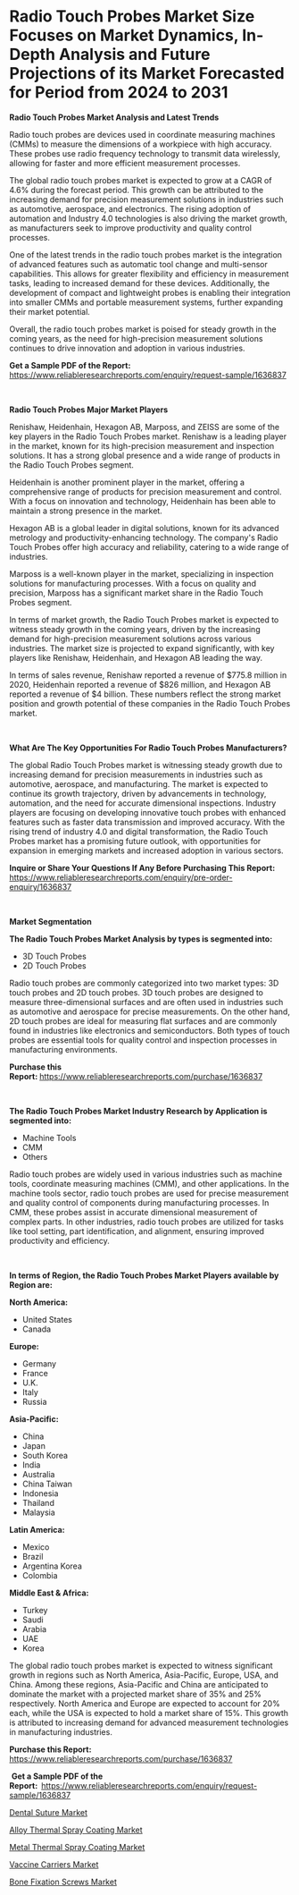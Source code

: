 <p><h1>Radio Touch Probes Market Size Focuses on Market Dynamics, In-Depth Analysis and Future Projections of its Market Forecasted for Period from 2024 to 2031</h1></p><p><strong>Radio Touch Probes Market Analysis and Latest Trends</strong></p>
<p><p>Radio touch probes are devices used in coordinate measuring machines (CMMs) to measure the dimensions of a workpiece with high accuracy. These probes use radio frequency technology to transmit data wirelessly, allowing for faster and more efficient measurement processes.</p><p>The global radio touch probes market is expected to grow at a CAGR of 4.6% during the forecast period. This growth can be attributed to the increasing demand for precision measurement solutions in industries such as automotive, aerospace, and electronics. The rising adoption of automation and Industry 4.0 technologies is also driving the market growth, as manufacturers seek to improve productivity and quality control processes.</p><p>One of the latest trends in the radio touch probes market is the integration of advanced features such as automatic tool change and multi-sensor capabilities. This allows for greater flexibility and efficiency in measurement tasks, leading to increased demand for these devices. Additionally, the development of compact and lightweight probes is enabling their integration into smaller CMMs and portable measurement systems, further expanding their market potential.</p><p>Overall, the radio touch probes market is poised for steady growth in the coming years, as the need for high-precision measurement solutions continues to drive innovation and adoption in various industries.</p></p>
<p><strong>Get a Sample PDF of the Report:&nbsp;</strong> <a href="https://www.reliableresearchreports.com/enquiry/request-sample/1636837">https://www.reliableresearchreports.com/enquiry/request-sample/1636837</a></p>
<p>&nbsp;</p>
<p><strong>Radio Touch Probes Major Market Players</strong></p>
<p><p>Renishaw, Heidenhain, Hexagon AB, Marposs, and ZEISS are some of the key players in the Radio Touch Probes market. Renishaw is a leading player in the market, known for its high-precision measurement and inspection solutions. It has a strong global presence and a wide range of products in the Radio Touch Probes segment.</p><p>Heidenhain is another prominent player in the market, offering a comprehensive range of products for precision measurement and control. With a focus on innovation and technology, Heidenhain has been able to maintain a strong presence in the market.</p><p>Hexagon AB is a global leader in digital solutions, known for its advanced metrology and productivity-enhancing technology. The company's Radio Touch Probes offer high accuracy and reliability, catering to a wide range of industries.</p><p>Marposs is a well-known player in the market, specializing in inspection solutions for manufacturing processes. With a focus on quality and precision, Marposs has a significant market share in the Radio Touch Probes segment.</p><p>In terms of market growth, the Radio Touch Probes market is expected to witness steady growth in the coming years, driven by the increasing demand for high-precision measurement solutions across various industries. The market size is projected to expand significantly, with key players like Renishaw, Heidenhain, and Hexagon AB leading the way.</p><p>In terms of sales revenue, Renishaw reported a revenue of $775.8 million in 2020, Heidenhain reported a revenue of $826 million, and Hexagon AB reported a revenue of $4 billion. These numbers reflect the strong market position and growth potential of these companies in the Radio Touch Probes market.</p></p>
<p>&nbsp;</p>
<p><strong>What Are The Key Opportunities For Radio Touch Probes Manufacturers?</strong></p>
<p><p>The global Radio Touch Probes market is witnessing steady growth due to increasing demand for precision measurements in industries such as automotive, aerospace, and manufacturing. The market is expected to continue its growth trajectory, driven by advancements in technology, automation, and the need for accurate dimensional inspections. Industry players are focusing on developing innovative touch probes with enhanced features such as faster data transmission and improved accuracy. With the rising trend of industry 4.0 and digital transformation, the Radio Touch Probes market has a promising future outlook, with opportunities for expansion in emerging markets and increased adoption in various sectors.</p></p>
<p><strong>Inquire or Share Your Questions If Any Before Purchasing This Report:</strong> <a href="https://www.reliableresearchreports.com/enquiry/pre-order-enquiry/1636837">https://www.reliableresearchreports.com/enquiry/pre-order-enquiry/1636837</a></p>
<p>&nbsp;</p>
<p><strong>Market Segmentation</strong></p>
<p><strong>The Radio Touch Probes Market Analysis by types is segmented into:</strong></p>
<p><ul><li>3D Touch Probes</li><li>2D Touch Probes</li></ul></p>
<p><p>Radio touch probes are commonly categorized into two market types: 3D touch probes and 2D touch probes. 3D touch probes are designed to measure three-dimensional surfaces and are often used in industries such as automotive and aerospace for precise measurements. On the other hand, 2D touch probes are ideal for measuring flat surfaces and are commonly found in industries like electronics and semiconductors. Both types of touch probes are essential tools for quality control and inspection processes in manufacturing environments.</p></p>
<p><strong>Purchase this Report:&nbsp;</strong><a href="https://www.reliableresearchreports.com/purchase/1636837">https://www.reliableresearchreports.com/purchase/1636837</a></p>
<p>&nbsp;</p>
<p><strong>The Radio Touch Probes Market Industry Research by Application is segmented into:</strong></p>
<p><ul><li>Machine Tools</li><li>CMM</li><li>Others</li></ul></p>
<p><p>Radio touch probes are widely used in various industries such as machine tools, coordinate measuring machines (CMM), and other applications. In the machine tools sector, radio touch probes are used for precise measurement and quality control of components during manufacturing processes. In CMM, these probes assist in accurate dimensional measurement of complex parts. In other industries, radio touch probes are utilized for tasks like tool setting, part identification, and alignment, ensuring improved productivity and efficiency.</p></p>
<p>&nbsp;</p>
<p><strong>In terms of Region, the Radio Touch Probes Market Players available by Region are:</strong></p>
<p>
    <p> <strong> North America: </strong>
        <ul>
            <li>United States</li>
            <li>Canada</li>
        </ul>
        </p> 
    <p> <strong> Europe: </strong>
        <ul>
            <li>Germany</li>
            <li>France</li>
            <li>U.K.</li>
            <li>Italy</li>
            <li>Russia</li>
        </ul>
        </p> 
    <p> <strong> Asia-Pacific: </strong>
        <ul>
            <li>China</li>
            <li>Japan</li>
            <li>South Korea</li>
            <li>India</li>
            <li>Australia</li>
            <li>China Taiwan</li>
            <li>Indonesia</li>
            <li>Thailand</li>
            <li>Malaysia</li>
        </ul>
        </p> 
    <p> <strong> Latin America: </strong>
        <ul>
            <li>Mexico</li>
            <li>Brazil</li>
            <li>Argentina Korea</li>
            <li>Colombia</li>
        </ul>
        </p> 
    <p> <strong> Middle East & Africa: </strong>
        <ul>
            <li>Turkey</li>
            <li>Saudi</li>
            <li>Arabia</li>
            <li>UAE</li>
            <li>Korea</li>
        </ul>
    </p>
    </p>
<p><p>The global radio touch probes market is expected to witness significant growth in regions such as North America, Asia-Pacific, Europe, USA, and China. Among these regions, Asia-Pacific and China are anticipated to dominate the market with a projected market share of 35% and 25% respectively. North America and Europe are expected to account for 20% each, while the USA is expected to hold a market share of 15%. This growth is attributed to increasing demand for advanced measurement technologies in manufacturing industries.</p></p>
<p><strong>Purchase this Report: </strong><a href="https://www.reliableresearchreports.com/purchase/1636837">https://www.reliableresearchreports.com/purchase/1636837</a></p>
<p>&nbsp;<strong>Get a Sample PDF of the Report:&nbsp;&nbsp;</strong><a href="https://www.reliableresearchreports.com/enquiry/request-sample/1636837">https://www.reliableresearchreports.com/enquiry/request-sample/1636837</a></p>
<p><strong></strong></p>
<p><p><a href="https://medium.com/@ericahamill/dental-suture-market-trends-forecast-and-competitive-analysis-to-2031-ea07cfffa64c">Dental Suture Market</a></p><p><a href="https://github.com/provorikovar/Market-Research-Report-List-3/blob/main/alloy-thermal-spray-coating-market.md">Alloy Thermal Spray Coating Market</a></p><p><a href="https://github.com/CliffMedina6/Market-Research-Report-List-3/blob/main/metal-thermal-spray-coating-market.md">Metal Thermal Spray Coating Market</a></p><p><a href="https://medium.com/@ericahamill/vaccine-carriers-market-research-report-its-history-and-forecast-2024-to-2031-861a0598ec32">Vaccine Carriers Market</a></p><p><a href="https://medium.com/@ericahamill/bone-fixation-screws-market-size-reveals-the-best-marketing-channels-in-global-industry-2912def8b8de">Bone Fixation Screws Market</a></p></p>